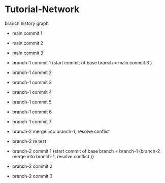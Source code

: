 # Tutorial-Network
 branch history graph

- main commit 1
- main commit 2
- main commit 3








- branch-1 commit 1 (start commit of base branch = main commit 3 )
- branch-1 commit 2 
- branch-1 commit 3
- branch-1 commit 4
- branch-1 commit 5
- branch-1 commit 6
- branch-1 commit 7
- branch-2 merge into branch-1, resolve conflict 

- branch-2 re test
- branch-2 commit 1 {start commit of base branch = branch-1 (branch-2 merge into branch-1, resolve conflict )}
- branch-2 commit 2
- branch-2 commit 3